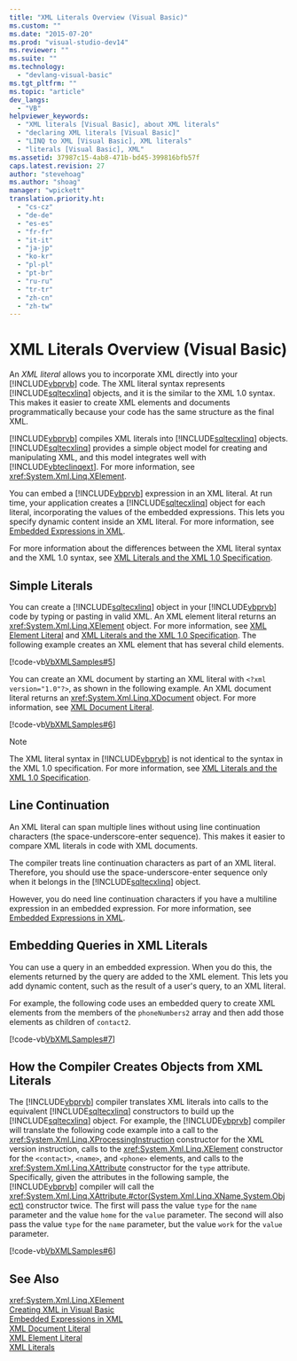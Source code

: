 ```yaml
---
title: "XML Literals Overview (Visual Basic)"
ms.custom: ""
ms.date: "2015-07-20"
ms.prod: "visual-studio-dev14"
ms.reviewer: ""
ms.suite: ""
ms.technology: 
  - "devlang-visual-basic"
ms.tgt_pltfrm: ""
ms.topic: "article"
dev_langs: 
  - "VB"
helpviewer_keywords: 
  - "XML literals [Visual Basic], about XML literals"
  - "declaring XML literals [Visual Basic]"
  - "LINQ to XML [Visual Basic], XML literals"
  - "literals [Visual Basic], XML"
ms.assetid: 37987c15-4ab8-471b-bd45-399816bfb57f
caps.latest.revision: 27
author: "stevehoag"
ms.author: "shoag"
manager: "wpickett"
translation.priority.ht: 
  - "cs-cz"
  - "de-de"
  - "es-es"
  - "fr-fr"
  - "it-it"
  - "ja-jp"
  - "ko-kr"
  - "pl-pl"
  - "pt-br"
  - "ru-ru"
  - "tr-tr"
  - "zh-cn"
  - "zh-tw"
---
```

# XML Literals Overview (Visual Basic)
An *XML literal* allows you to incorporate XML directly into your [!INCLUDE[vbprvb](../../../../csharp\programming-guide\concepts\linq/includes/vbprvb_md.md)] code. The XML literal syntax represents [!INCLUDE[sqltecxlinq](../../../../csharp\programming-guide\concepts\linq/includes/sqltecxlinq_md.md)] objects, and it is the similar to the XML 1.0 syntax. This makes it easier to create XML elements and documents programmatically because your code has the same structure as the final XML.  
  
 [!INCLUDE[vbprvb](../../../../csharp\programming-guide\concepts\linq/includes/vbprvb_md.md)] compiles XML literals into [!INCLUDE[sqltecxlinq](../../../../csharp\programming-guide\concepts\linq/includes/sqltecxlinq_md.md)] objects. [!INCLUDE[sqltecxlinq](../../../../csharp\programming-guide\concepts\linq/includes/sqltecxlinq_md.md)] provides a simple object model for creating and manipulating XML, and this model integrates well with [!INCLUDE[vbteclinqext](../../../../csharp\getting-started/includes/vbteclinqext_md.md)]. For more information, see <xref:System.Xml.Linq.XElement>.  
  
 You can embed a [!INCLUDE[vbprvb](../../../../csharp\programming-guide\concepts\linq/includes/vbprvb_md.md)] expression in an XML literal. At run time, your application creates a [!INCLUDE[sqltecxlinq](../../../../csharp\programming-guide\concepts\linq/includes/sqltecxlinq_md.md)] object for each literal, incorporating the values of the embedded expressions. This lets you specify dynamic content inside an XML literal. For more information, see [Embedded Expressions in XML](../../../../visual-basic\programming-guide\language-features\xml/embedded-expressions-in-xml.md).  
  
 For more information about the differences between the XML literal syntax and the XML 1.0 syntax, see [XML Literals and the XML 1.0 Specification](../../../../visual-basic\programming-guide\language-features\xml/xml-literals-and-the-xml-1-0-specification.md).  
  
## Simple Literals  
 You can create a [!INCLUDE[sqltecxlinq](../../../../csharp\programming-guide\concepts\linq/includes/sqltecxlinq_md.md)] object in your [!INCLUDE[vbprvb](../../../../csharp\programming-guide\concepts\linq/includes/vbprvb_md.md)] code by typing or pasting in valid XML. An XML element literal returns an <xref:System.Xml.Linq.XElement> object. For more information, see [XML Element Literal](../../../../visual-basic\language-reference\xml-literals/xml-element-literal.md) and [XML Literals and the XML 1.0 Specification](../../../../visual-basic\programming-guide\language-features\xml/xml-literals-and-the-xml-1-0-specification.md). The following example creates an XML element that has several child elements.  
  
 [!code-vb[VbXMLSamples#5](../../../../visual-basic\language-reference\operators/codesnippet/VisualBasic/xml-literals-overview_1.vb)]  
  
 You can create an XML document by starting an XML literal with `<?xml version="1.0"?>`, as shown in the following example. An XML document literal returns an <xref:System.Xml.Linq.XDocument> object. For more information, see [XML Document Literal](../../../../visual-basic\language-reference\xml-literals/xml-document-literal.md).  
  
 [!code-vb[VbXMLSamples#6](../../../../visual-basic\language-reference\operators/codesnippet/VisualBasic/xml-literals-overview_2.vb)]  
  
> [!NOTE]
>  The XML literal syntax in [!INCLUDE[vbprvb](../../../../csharp\programming-guide\concepts\linq/includes/vbprvb_md.md)] is not identical to the syntax in the XML 1.0 specification. For more information, see [XML Literals and the XML 1.0 Specification](../../../../visual-basic\programming-guide\language-features\xml/xml-literals-and-the-xml-1-0-specification.md).  
  
## Line Continuation  
 An XML literal can span multiple lines without using line continuation characters (the space-underscore-enter sequence). This makes it easier to compare XML literals in code with XML documents.  
  
 The compiler treats line continuation characters as part of an XML literal. Therefore, you should use the space-underscore-enter sequence only when it belongs in the [!INCLUDE[sqltecxlinq](../../../../csharp\programming-guide\concepts\linq/includes/sqltecxlinq_md.md)] object.  
  
 However, you do need line continuation characters if you have a multiline expression in an embedded expression. For more information, see [Embedded Expressions in XML](../../../../visual-basic\programming-guide\language-features\xml/embedded-expressions-in-xml.md).  
  
## Embedding Queries in XML Literals  
 You can use a query in an embedded expression. When you do this, the elements returned by the query are added to the XML element. This lets you add dynamic content, such as the result of a user's query, to an XML literal.  
  
 For example, the following code uses an embedded query to create XML elements from the members of the `phoneNumbers2` array and then add those elements as children of `contact2`.  
  
 [!code-vb[VbXMLSamples#7](../../../../visual-basic\language-reference\operators/codesnippet/VisualBasic/xml-literals-overview_3.vb)]  
  
## How the Compiler Creates Objects from XML Literals  
 The [!INCLUDE[vbprvb](../../../../csharp\programming-guide\concepts\linq/includes/vbprvb_md.md)] compiler translates XML literals into calls to the equivalent [!INCLUDE[sqltecxlinq](../../../../csharp\programming-guide\concepts\linq/includes/sqltecxlinq_md.md)] constructors to build up the [!INCLUDE[sqltecxlinq](../../../../csharp\programming-guide\concepts\linq/includes/sqltecxlinq_md.md)] object. For example, the [!INCLUDE[vbprvb](../../../../csharp\programming-guide\concepts\linq/includes/vbprvb_md.md)] compiler will translate the following code example into a call to the <xref:System.Xml.Linq.XProcessingInstruction> constructor for the XML version instruction, calls to the <xref:System.Xml.Linq.XElement> constructor for the `<contact>`, `<name>`, and `<phone>` elements, and calls to the <xref:System.Xml.Linq.XAttribute> constructor for the `type` attribute. Specifically, given the attributes in the following sample, the [!INCLUDE[vbprvb](../../../../csharp\programming-guide\concepts\linq/includes/vbprvb_md.md)] compiler will call the <xref:System.Xml.Linq.XAttribute.#ctor(System.Xml.Linq.XName,System.Object)> constructor twice. The first will pass the value `type` for the `name` parameter and the value `home` for the `value` parameter. The second will also pass the value `type` for the `name` parameter, but the value `work` for the `value` parameter.  
  
 [!code-vb[VbXMLSamples#6](../../../../visual-basic\language-reference\operators/codesnippet/VisualBasic/xml-literals-overview_2.vb)]  
  
## See Also  
 <xref:System.Xml.Linq.XElement>   
 [Creating XML in Visual Basic](../../../../visual-basic\programming-guide\language-features\xml/creating-xml.md)   
 [Embedded Expressions in XML](../../../../visual-basic\programming-guide\language-features\xml/embedded-expressions-in-xml.md)   
 [XML Document Literal](../../../../visual-basic\language-reference\xml-literals/xml-document-literal.md)   
 [XML Element Literal](../../../../visual-basic\language-reference\xml-literals/xml-element-literal.md)   
 [XML Literals](../../../../visual-basic\language-reference\xml-literals/index.md)